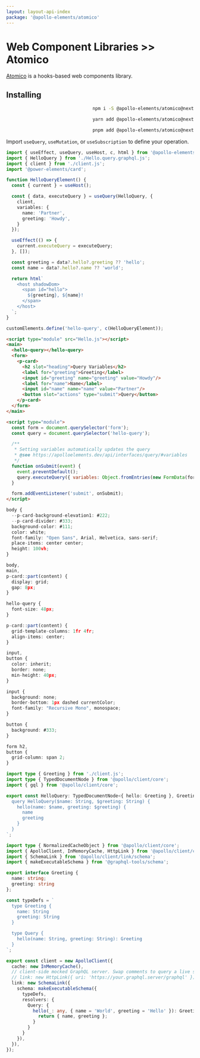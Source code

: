 ```yaml
---
layout: layout-api-index
package: '@apollo-elements/atomico'
---
```

# Web Component Libraries >> Atomico

[Atomico](https://atomico.gitbook.io) is a hooks-based web components library.

## Installing

<code-tabs collection="package-managers" default-tab="npm" align="end">

  ```bash tab npm
  npm i -S @apollo-elements/atomico@next
  ```

  ```bash tab yarn
  yarn add @apollo-elements/atomico@next
  ```

  ```bash tab pnpm
  pnpm add @apollo-elements/atomico@next
  ```

</code-tabs>

Import `useQuery`, `useMutation`, or `useSubscription` to define your operation.

```ts playground apollo-atomico Hello.ts
import { useEffect, useQuery, useHost, c, html } from '@apollo-elements/atomico';
import { HelloQuery } from './Hello.query.graphql.js';
import { client } from './client.js';
import '@power-elements/card';

function HelloQueryElement() {
  const { current } = useHost();

  const { data, executeQuery } = useQuery(HelloQuery, {
    client,
    variables: {
      name: 'Partner',
      greeting: 'Howdy',
    }
  });

  useEffect(() => {
    current.executeQuery = executeQuery;
  }, []);

  const greeting = data?.hello?.greeting ?? 'hello';
  const name = data?.hello?.name ?? 'world';

  return html`
    <host shadowDom>
      <span id="hello">
        ${greeting}, ${name}!
      </span>
    </host>
  `;
}

customElements.define('hello-query', c(HelloQueryElement));
```

```html playground-file apollo-atomico index.html
<script type="module" src="Hello.js"></script>
<main>
  <hello-query></hello-query>
  <form>
    <p-card>
      <h2 slot="heading">Query Variables</h2>
      <label for="greeting">Greeting</label>
      <input id="greeting" name="greeting" value="Howdy"/>
      <label for="name">Name</label>
      <input id="name" name="name" value="Partner"/>
      <button slot="actions" type="submit">Query</button>
    </p-card>
  </form>
</main>

<script type="module">
  const form = document.querySelector('form');
  const query = document.querySelector('hello-query');

  /**
   * Setting variables automatically updates the query
   * @see https://apolloelements.dev/api/interfaces/query/#variables
   */
  function onSubmit(event) {
    event.preventDefault();
    query.executeQuery({ variables: Object.fromEntries(new FormData(form).entries()) });
  }

  form.addEventListener('submit', onSubmit);
</script>
```

```ts playground-file apollo-atomico style.css
body {
  --p-card-background-elevation1: #222;
  --p-card-divider: #333;
  background-color: #111;
  color: white;
  font-family: "Open Sans", Arial, Helvetica, sans-serif;
  place-items: center center;
  height: 100vh;
}

body,
main,
p-card::part(content) {
  display: grid;
  gap: 8px;
}

hello-query {
  font-size: 48px;
}

p-card::part(content) {
  grid-template-columns: 1fr 4fr;
  align-items: center;
}

input,
button {
  color: inherit;
  border: none;
  min-height: 40px;
}

input {
  background: none;
  border-bottom: 1px dashed currentColor;
  font-family: "Recursive Mono", monospace;
}

button {
  background: #333;
}

form h2,
button {
  grid-column: span 2;
}
```

```ts playground-file apollo-atomico Hello.query.graphql.ts
import type { Greeting } from './client.js';
import type { TypedDocumentNode } from '@apollo/client/core';
import { gql } from '@apollo/client/core';

export const HelloQuery: TypedDocumentNode<{ hello: Greeting }, Greeting> = gql`
  query HelloQuery($name: String, $greeting: String) {
    hello(name: $name, greeting: $greeting) {
      name
      greeting
    }
  }
`;
```

```ts playground-file apollo-atomico client.ts
import type { NormalizedCacheObject } from '@apollo/client/core';
import { ApolloClient, InMemoryCache, HttpLink } from '@apollo/client/core';
import { SchemaLink } from '@apollo/client/link/schema';
import { makeExecutableSchema } from '@graphql-tools/schema';

export interface Greeting {
  name: string;
  greeting: string
};

const typeDefs = `
  type Greeting {
    name: String
    greeting: String
  }

  type Query {
    hello(name: String, greeting: String): Greeting
  }
`;

export const client = new ApolloClient({
  cache: new InMemoryCache(),
  // client-side mocked GraphQL server. Swap comments to query a live server.
  // link: new HttpLink({ uri: 'https://your.graphql.server/graphql' }),
  link: new SchemaLink({
    schema: makeExecutableSchema({
      typeDefs,
      resolvers: {
        Query: {
          hello(_: any, { name = 'World', greeting = 'Hello' }): Greeting {
            return { name, greeting };
          }
        }
      }
    }),
  }),
});
```

<style data-helmet>
#apollo-atomico {
  --playground-preview-width: 300px;
}
</style>
